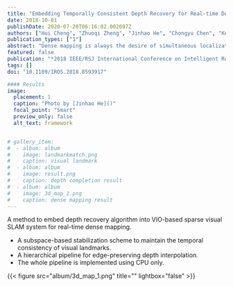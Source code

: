 ```yaml
---
title: "Embedding Temporally Consistent Depth Recovery for Real-time Dense Mapping in Visual-inertial Odometry"
date: 2018-10-01
publishDate: 2020-07-20T06:16:02.002097Z
authors: ["Hui Cheng", "Zhuoqi Zheng", "Jinhao He", "Chongyu Chen", "Keze Wang", "Liang Lin"]
publication_types: ["1"]
abstract: "Dense mapping is always the desire of simultaneous localization and mapping (SLAM), especially for the applications that require fast and dense scene information. Visual-inertial odometry (VIO) is a light-weight and effective solution to fast self-localization. However, VIO-based SLAM systems have difficulty in providing dense mapping results due to the spatial sparsity and temporal instability of the VIO depth estimations. Although there have been great efforts on real-time mapping and depth recovery from sparse measurements, the existing solutions for VIO-based SLAM still fail to preserve sufficient geometry details in their results. In this paper, we propose to embed depth recovery into VIO-based SLAM for real-time dense mapping. In the proposed method, we present a subspace-based stabilization scheme to maintain the temporal consistency and design a hierarchical pipeline for edge-preserving depth interpolation to reduce the computational burden. Numerous experiments demonstrate that our method can achieve an accuracy improvement of up to 49.1 cm compared to state-of-the-art learning-based methods for depth recovery and reconstruct sufficient geometric details in dense mapping when only 0.07% depth samples are available. Since a simple CPU implementation of our method already runs at 10-20 fps, we believe our method is very favorable for practical SLAM systems with critical computational requirements."
featured: false
publication: "*2018 IEEE/RSJ International Conference on Intelligent Robots and Systems (IROS)*"
tags: []
doi: "10.1109/IROS.2018.8593917"

#### Results
image:
  placement: 1
  caption: "Photo by [Jinhao He]()"
  focal_point: "Smart"
  preview_only: false
  alt_text: framework


# gallery_item:
#  - album: album
#    image: landmarkmatch.png
#    caption: visual landmark
#  - album: album
#    image: result.png
#    caption: depth completion result
#  - album: album
#    image: 3d_map_1.png
#    caption: dense mapping result
---
```


A method to embed depth recovery algorithm into VIO-based sparse visual SLAM system for real-time dense mapping.
* A subspace-based stabilization scheme to maintain the temporal consistency of visual landmarks.
* A hierarchical pipeline for edge-preserving depth interpolation.
* The whole pipeline is implemented using CPU only.

{{< figure src="album/3d_map_1.png" title="" lightbox="false" >}}
<!-- {{< gallery album="album" >}} -->
<!-- {{< video src="IROS18_1068_VI_fi.mp4" controls="yes" >}} -->
